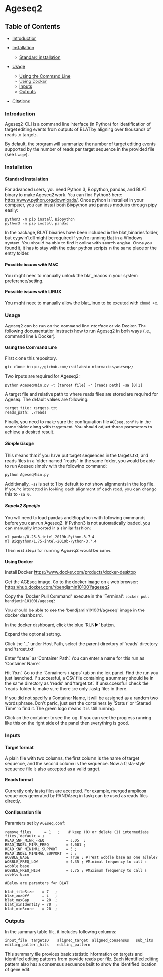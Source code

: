 # Ageseq2
## Table of Contents

   * [Introduction](#introduction)
   * [Installation](#installation)
      * [Standard installation](#standard-installation)

   * [Usage](#usage)
      * [Using the Command Line](#simple-usage)
      * [Using Docker](#using-docker)
      * [Inputs](#inputs)
      * [Outputs](#outputs)
   * [Citations](#citations)



### Introduction

Ageseq2-CLI is a command line interface (in Python) for identification of target editing events from outputs of BLAT by aligning over thousands of reads to targets.

By default, the program will summarize the number of target editing events supported by the number of reads per target sequence in the provided file (see `Usage`).


### Installation

#### Standard installation
For advanced users, you need Python 3, Biopython, pandas, and BLAT binary to make Ageseq2 work.
You can find Python3 here: https://www.python.org/downloads/. Once python is installed in your computer, you can install both Biopython and pandas modules through pipy easily:

    python3 -m pip install Biopython
    python3 -m pip install pandas
 
In the package, BLAT binaries have been included in the blat_binaries folder, but cygwin1.dll might be required if you're running blat in a Windows system. You should be able to find it online with search engine. Once you found it, it has to stay with the other python scripts in the same place or the entry folder.
#### Possible issues with MAC
You might need to manually unlock the blat_macos in your system preference/setting.
#### Possible issues with LINUX
You might need to manually allow the blat_linux to be excuted with `chmod +x`.

### Usage

Ageseq2 can be run on the command line interface or via Docker. The following documentation instructs how to run Ageseq2 in both ways (i.e., command line & Docker).

#### Using the Command Line 
First clone this repository.
  
    git clone https://github.com/TsailabBioinformatics/AGEseq2/ 
  
Two inputs are required for Ageseq2:
    
    python AgeseqMain.py -t [target_file] -r [reads_path] -sa [0|1]

A target file and relative path to where reads files are stored are required for Ageseq. The default values are following:

    target_file: targets.txt
    reads_path: ./reads
    
Finally, you need to make sure the configuration file `AGEseq.conf` is in the same folder along with targets.txt. You should adjust those parameters to achieve a desired result.

##### Simple Usage
This means that if you have put target sequences in the targets.txt, and reads files in a folder named "reads" in the same folder, you would be able to run Ageseq simply with  the following command:

    python AgeseqMain.py
    
Additionally, `-sa` is set to 1 by default to not show alignments in the log file. If you're interested in looking each alignment of each read, you can change this to `-sa 0`.

##### Sapelo2 Specific
You will need to load pandas and Biopython with following commands before you can run Ageseq2. If Python3 is not automatically loaded, you can manually imported in a similar fashion:

    ml pandas/0.25.3-intel-2019b-Python-3.7.4
    ml Biopython/1.75-intel-2019b-Python-3.7.4
    
Then rest steps for running Ageseq2 would be same.

#### Using Docker

Install Docker <https://www.docker.com/products/docker-desktop>

Get the AGEseq image. Go to the docker image on a web browser:
<https://hub.docker.com/r/bendjamin101001/ageseq2>

Copy the 'Docker Pull Command', execute in the 'Terminal':
`docker pull bendjamin101001/ageseq2`

You should be able to see the 'bendjamin101001/ageseq' image in the docker dashboard.

In the docker dashboard, click the blue ‘RUN▶️’ button.

Expand the optional setting.

Click the ‘…’ under Host Path, select the parent directory of ‘reads’ directory and ‘target.txt’

Enter ‘/data/’ as ‘Container Path’. You can enter a name for this run as ‘Container Name’.

Hit ‘Run’. Go to the ‘Containers / Apps’ tab on the left panel. Find the run you just launched. If successful, a CSV file containing a summary should be in the same directory as ‘reads’ and ‘target.txt’. If unsuccessful, check the ‘reads’ folder to make sure there are only .fastq files in there.

If you did not specify a Container Name, it will be assigned as a random two words phrase. Don’t panic, just sort the containers by ‘Status’ or ‘Started Time’ to find it. The green logo means it is still running.

Click on the container to see the log. If you can see the progress running like this on the right side of the panel then everything is good. 

### Inputs

#### Target format
A plain file with two columns, the first column is the name of target sequence, and the second column is the sequence. Now a fasta-style sequence file is also accepted as a valid target.
#### Reads format
Currently only fastq files are accepted. For example, merged amplicon sequences generated by PANDAseq in fastq can be used as reads files directly.
#### Configuration file
Paramters set by `AGEseq.conf`:

    remove_files      = 1   ;    # keep (0) or delete (1) intermediate files, default = 1
    READ_SNP_MINR_FREQ          = 0.05	;
    READ_INDEL_MINR_FREQ        = 0.001 ;
    READ_SNP_MINIMAL_SUPPORT    = 3 ;
    READ_INDEL_MINIMAL_SUPPORT  = 3 ;
    WOBBLE_BASE                 = True ; #Treat wobble base as one allele?
    WOBBLE_FREQ_LOW	            = 0.35 ; #Minimal frequency to call a wobble base
    WOBBLE_FREQ_HIGH            = 0.75 ; #Maximum frequency to call a wobble base

    #Below are paramters for BLAT

    blat_tileSize    = 7   ;    
    blat_oneOff      = 1   ;  
    blat_maxGap      = 20  ;    
    blat_minIdentity = 70  ;    
    blat_minScore    = 20  ; 


### Outputs

In the summary table file, it includes following columns:

    input_file	targetID	aligned_target	aligned_consensus	sub_hits	editing_pattern_hits	editing_pattern

This summary file provides basic statistic information on targets and identified editing patterns from provide reads per file. Each identified editing pattern also has a consensus sequence built to show the identified location of gene edit.



